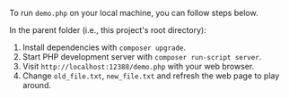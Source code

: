 To run `demo.php` on your local machine, you can follow steps below.

In the parent folder (i.e., this project's root directory):

1. Install dependencies with `composer upgrade`.
1. Start PHP development server with `composer run-script server`.
1. Visit `http://localhost:12388/demo.php` with your web browser.
1. Change `old_file.txt`, `new_file.txt` and refresh the web page to play around.
